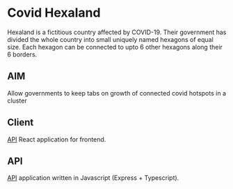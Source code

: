 # Covid Hexaland
Hexaland is a fictitious country affected by COVID-19. Their government has divided the whole country into small uniquely named hexagons of equal size. Each hexagon can be connected to upto 6 other hexagons along their 6 borders.

## AIM
Allow governments to keep tabs on growth of connected covid hotspots in a cluster

## Client
[API](https://github.com/FreakPirate/covid-hexaland/blob/master/client/README.MD) React application for frontend.

## API
[API](https://github.com/FreakPirate/covid-hexaland/blob/master/api/README.MD) application written in Javascript (Express + Typescript).
